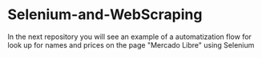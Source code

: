 # Selenium-and-WebScraping
In the next repository you will see an example of a automatization flow for look up for names and prices on the page "Mercado Libre" using Selenium
